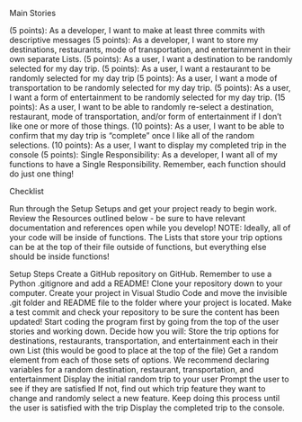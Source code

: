 Main Stories
 
(5 points): As a developer, I want to make at least three commits with descriptive messages 
(5 points):  As a developer, I want to store my destinations, restaurants, mode of transportation, and entertainment in their own separate Lists. 
(5 points): As a user, I want a destination to be randomly selected for my day trip. 
(5 points): As a user, I want a restaurant to be randomly selected for my day trip
(5 points): As a user, I want a mode of transportation to be randomly selected for my day trip. 
(5 points): As a user, I want a form of entertainment to be randomly selected for my day trip.
(15 points): As a user, I want to be able to randomly re-select a destination, restaurant, mode of transportation, and/or form of entertainment if I don’t like one or more of those things.
(10 points): As a user, I want to be able to confirm that my day trip is “complete” once I like all of the random selections.
(10  points): As a user, I want to display my completed trip in the console
(5 points): Single Responsibility: As a developer, I want all of my functions to have a Single Responsibility. Remember, each function should do just one thing! 
 
Checklist

Run through the Setup Setups and get your project ready to begin work.
Review the Resources outlined below - be sure to have relevant documentation and references open while you develop!
NOTE: Ideally, all of your code will be inside of functions. The Lists that store your trip options can be at the top of their file outside of functions, but everything else should be inside functions!

Setup Steps
Create a GitHub repository on GitHub. Remember to use a Python .gitignore and add a README!
Clone your repository down to your computer.
Create your project in Visual Studio Code and move the invisible .git folder and README file to the folder where your project is located.
Make a test commit and check your repository to be sure the content has been updated!
Start coding the program first by going from the top of the user stories and working down. Decide how you will:
Store the trip options for destinations, restaurants, transportation, and entertainment each in their own List (this would be good to place at the top of the file)
Get a random element from each of those sets of options. We recommend declaring variables for a random destination, restaurant, transportation, and entertainment
Display the initial random trip to your user
Prompt the user to see if they are satisfied
If not, find out which trip feature they want to change and randomly select a new feature.
Keep doing this process until the user is satisfied with the trip
Display the completed trip to the console.
